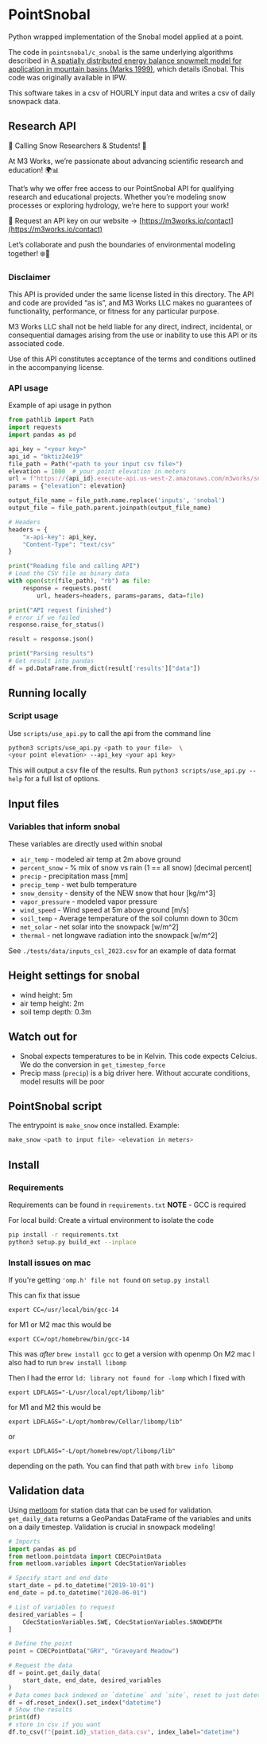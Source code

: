 # PointSnobal

Python wrapped implementation of the Snobal model applied at a point. 

The code in `pointsnobal/c_snobal` is the same underlying algorithms described
in [A spatially distributed energy balance snowmelt model for application in mountain basins (Marks 1999)]( https://doi.org/10.1002/(SICI)1099-1085(199909)13:12/13<1935::AID-HYP868>3.0.CO;2-C),
which details iSnobal. This code was originally available in IPW. 

This software takes in a csv of HOURLY input data and writes a csv of daily snowpack
data.

## Research API
🚀 Calling Snow Researchers & Students! 🚀

At M3 Works, we’re passionate about advancing scientific research and education! 🌍📊

That’s why we offer free access to our PointSnobal API for qualifying
research and educational projects. Whether you’re modeling snow processes
or exploring hydrology, we’re here to support your work!

🔑 Request an API key on our website -> [https://m3works.io/contact](https://m3works.io/contact)

Let’s collaborate and push the boundaries of environmental modeling together! ❄️📡

### Disclaimer
This API is provided under the same license listed in this directory. The API
and code are provided “as is”, and M3 Works LLC makes no guarantees of functionality, performance, or fitness for any particular purpose.

M3 Works LLC shall not be held liable for any direct, indirect, incidental, or consequential damages arising from the use or inability to use this API or its associated code.

Use of this API constitutes acceptance of the terms and conditions outlined in the accompanying license.

### API usage
Example of api usage in python
```python
from pathlib import Path
import requests
import pandas as pd

api_key = "<your key>"
api_id = "bktiz24e19"
file_path = Path("<path to your input csv file>")
elevation = 1000  # your point elevation in meters
url = f"https://{api_id}.execute-api.us-west-2.amazonaws.com/m3works/snobal"
params = {"elevation": elevation}

output_file_name = file_path.name.replace('inputs', 'snobal')
output_file = file_path.parent.joinpath(output_file_name)

# Headers
headers = {
    "x-api-key": api_key,
    "Content-Type": "text/csv"
}

print("Reading file and calling API")
# Load the CSV file as binary data
with open(str(file_path), "rb") as file:
    response = requests.post(
        url, headers=headers, params=params, data=file)

print("API request finished")
# error if we failed
response.raise_for_status()

result = response.json()

print("Parsing results")
# Get result into pandas
df = pd.DataFrame.from_dict(result['results']["data"])
```

## Running locally
### Script usage
Use `scripts/use_api.py` to call the api from the command line

```bash
python3 scripts/use_api.py <path to your file>  \
<your point elevation> --api_key <your api key>
```

This will output a csv file of the results.
Run `python3 scripts/use_api.py --help` for a full list of options.

## Input files

### Variables that inform **snobal**
These variables are directly used within snobal
 * `air_temp` - modeled air temp at 2m above ground
 * `percent_snow` - % mix of snow vs rain (1 == all snow) [decimal percent]
 * `precip` - precipitation mass [mm]
 * `precip_temp` - wet bulb temperature
 * `snow_density` - density of the NEW snow that hour [kg/m^3]
 * `vapor_pressure` - modeled vapor pressure
 * `wind_speed` - Wind speed at 5m above ground [m/s]
 * `soil_temp` - Average temperature of the soil column down to 30cm
 * `net_solar` - net solar into the snowpack [w/m^2]
 * `thermal` - net longwave radiation into the snowpack [w/m^2]

See `./tests/data/inputs_csl_2023.csv` for an example of data format

## Height settings for **snobal**
 * wind height: 5m
 * air temp height: 2m
 * soil temp depth: 0.3m

## Watch out for
 * Snobal expects temperatures to be in Kelvin. This code expects Celcius.
  We do the conversion in `get_timestep_force`
 * Precip mass (`precip`) is a big driver here. Without accurate conditions,
    model results will be poor

## PointSnobal script
The entrypoint is `make_snow` once installed.
Example:
```bash
make_snow <path to input file> <elevation in meters>
```

## Install

### Requirements
Requirements can be found in `requirements.txt`
**NOTE** - GCC is required

For local build: 
Create a virtual environment to isolate the code
```bash
pip install -r requirements.txt
python3 setup.py build_ext --inplace
```

### Install issues on mac
If you're getting `'omp.h' file not found` on `setup.py install`

This can fix that issue

```shell
export CC=/usr/local/bin/gcc-14
```
for M1 or M2 mac this would be
```shell
export CC=/opt/homebrew/bin/gcc-14
```
This was *after* `brew install gcc` to get a version with openmp
On M2 mac I also had to run `brew install libomp`

Then I had the error `ld: library not found for -lomp` which I fixed with
```
export LDFLAGS="-L/usr/local/opt/libomp/lib"
```

for M1 and M2 this would be
```shell
export LDFLAGS="-L/opt/hombrew/Cellar/libomp/lib"
```
or
```shell
export LDFLAGS="-L/opt/homebrew/opt/libomp/lib"
```
depending on the path. You can find that path with `brew info libomp`

## Validation data
Using [metloom](https://github.com/M3Works/metloom) for station data that
can be used for validation. `get_daily_data` returns a GeoPandas DataFrame
of the variables and units on a daily timestep. Validation is crucial in 
snowpack modeling!

```python
# Imports
import pandas as pd
from metloom.pointdata import CDECPointData
from metloom.variables import CdecStationVariables

# Specify start and end date
start_date = pd.to_datetime("2019-10-01")
end_date = pd.to_datetime("2020-06-01")

# List of variables to request
desired_variables = [
    CdecStationVariables.SWE, CdecStationVariables.SNOWDEPTH
]

# Define the point
point = CDECPointData("GRV", "Graveyard Meadow")

# Request the data
df = point.get_daily_data(
    start_date, end_date, desired_variables
)
# Data comes back indexed on `datetime` and `site`, reset to just datetime
df = df.reset_index().set_index("datetime")
# Show the results
print(df)
# store in csv if you want
df.to_csv(f"{point.id}_station_data.csv", index_label="datetime")

```

